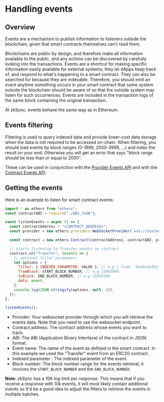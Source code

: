 # Handling events

## Overview

Events are a mechanism to publish information to listeners outside the blockchain, given that smart contracts themselves can't read them.

Blockchains are public by design, and therefore make all information available to the public, and any actions can be discovered by carefully looking into the transactions. Events are a shortcut for making specific information easily available for external systems; they let dApps keep track of, and respond to what's happening to a smart contract. They can also be searched for because they are indexable. Therefore, you should emit an event anytime something occurs in your smart contract that some system outside the blockchain should be aware of so that the outside system may listen for such occurrences.
Events are included in the transaction logs of the same block containing the original transaction.

At zkSync, events behave the same way as in Ethereum.

## Events filtering

Filtering is used to query indexed data and provide lower-cost data storage when the data is not required to be accessed on-chain.
When filtering, you should load events by block ranges (0-1999, 2000-3999, ...) and index the result on your end. Otherwise you will get an error that says "block range should be less than or equal to 2000".

These can be used in conjunction with the [Provider Events API](https://docs.ethers.io/v5/api/providers/provider/#Provider--event-methods) and with the [Contract Events API](https://docs.ethers.io/v5/api/contract/contract/#Contract--events).

## Getting the events

Here is an example to listen for smart contract events:

```js
import * as ethers from "ethers";
const contractABI = require("./ABI_JSON");

const listenEvents = async () => {
  const contractAddress = "<CONTRACT_ADDRESS>";
  const provider = new ethers.providers.WebSocketProvider(`wss://testnet.era.zksync.dev/ws`);

  const contract = new ethers.Contract(contractAddress, contractABI, provider);

  // starts listening to Transfer events on contract
  contract.on("Transfer", (event) => {
    // optional filter parameters
    let options = {
      filter: { INDEXED_PARAMETER: VALUE }, // e.g { from: '0x48c6c0923b514db081782271355e5745c49wd60' }
      fromBlock: START_BLOCK_NUMBER, // e.g 15943000
      toBlock: END_BLOCK_NUMBER, // e.g 15943100
      data: event,
    };
    console.log(JSON.stringify(options, null, 4));
  });
};

listenEvents();
```

- Provider: Your websocket provider through which you will retrieve the events data. Note that you need to use the websocket endpoint.
- Contract address: The contract address whose events you want to track.
- ABI: The ABI (Application Binary Interface) of the contract in JSON format.
- Event name: The name of the event as defined in the smart contract. In this example we used the "Transfer" event from an ERC20 contract.
- Indexed parameter : The indexed parameter of the event.
- Block number: The block number range for the events retrieval, it involves the `START_BLOCK_NUMBER` and the `END_BLOCK_NUMBER`.

**Note**: zkSync has a 10K log limit per response. This means that if you receive a response with 10k events, it will most likely contain additional events so it'd be a good idea to adjust the filters to retrieve the events in multiple batches.
